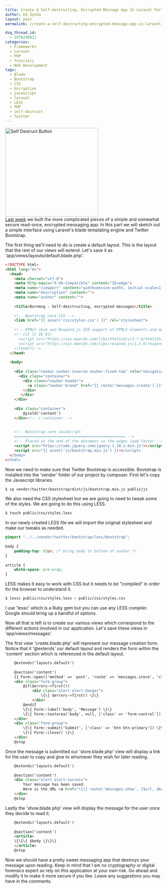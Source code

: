 ```yaml
---
title: Create A Self-destructing, Encrypted Message App In Laravel Part 2
author: Ed Zynda
layout: post
permalink: /create-a-self-destructing-encrypted-message-app-in-laravel-part-2/

dsq_thread_id:
  - 1976296811
categories:
  - Frameworks
  - Laravel
  - PHP
  - Tutorials
  - Web Development
tags:
  - Blade
  - Bootstrap
  - CSS
  - Encryption
  - javascript
  - laravel
  - LESS
  - PHP
  - self-destruct
  - Twitter
---
```

[<img src="http://www.edzynda.com/media/self-destruct-button-300x284.jpg" alt="Self Destruct Button" width="300" height="284" class="alignright size-medium wp-image-570" />][1]  
<a href="http://www.edzynda.com/create-a-self-destructing-encrypted-message-app-in-laravel-part-1/" title="Create A Self-destructing, Encrypted Message App In Laravel Part 1" target="_blank">Last week</a> we built the more complicated pieces of a simple and somewhat secure read-once, encrypted messaging app. In this part we will sketch out a simple interface using Laravel's blade templating engine and Twitter Bootstrap.

The first thing we'll need to do is create a default layout. This is the layout that the rest of our views will extend. Let's save it as 'app/views/layouts/default.blade.php'.

```html
<!DOCTYPE html>
<html lang="en">
  <head>
    <meta charset="utf-8">
    <meta http-equiv="X-UA-Compatible" content="IE=edge">
    <meta name="viewport" content="width=device-width, initial-scale=1.0">
    <meta name="description" content="">
    <meta name="author" content="">
 
    <title>Burnmsg - Self-desctructing, encrypted messages</title>
 
    <!-- Bootstrap core CSS -->
    <link href="{{ asset('css/styles.css') }}" rel="stylesheet">
 
    <!-- HTML5 shim and Respond.js IE8 support of HTML5 elements and media queries -->
    <!--[if lt IE 9]>
      <script src="https://oss.maxcdn.com/libs/html5shiv/3.7.0/html5shiv.js"></script>
      <script src="https://oss.maxcdn.com/libs/respond.js/1.3.0/respond.min.js"></script>
    <![endif]-->
  </head>
 
  <body>
 
    <div class="navbar navbar-inverse navbar-fixed-top" role="navigation">
      <div class="container">
        <div class="navbar-header">
          <a class="navbar-brand" href="{{ route('messages.create') }}">Burnmsg</a>
        </div>
       </div>
    </div>
 
    <div class="container">
        @yield('content')
    </div><!-- /.container -->
 
 
    <!-- Bootstrap core JavaScript
    ================================================== -->
    <!-- Placed at the end of the document so the pages load faster -->
    <script src="https://code.jquery.com/jquery-1.10.2.min.js"></script>
    <script src="{{ asset('js/bootstrap.min.js') }}></script>
  </body>
</html>
```

Now we need to make sure that Twitter Bootstrap is accessible. Bootstrap is installed into the 'vendor' folder of our project by composer. First let's copy the Javascript libraries.

```bash  
$ cp vendor/twitter/bootstrap/dist/js/bootstrap.min.js public/js  
```

We also need the CSS stylesheet but we are going to need to tweak some of the styles. We are going to do this using LESS.

```bash  
$ touch public/css/styles.less  
```

In our newly created LESS file we will import the original stylesheet and make our tweaks as needed.

```css  
@import "../../vendor/twitter/bootstrap/less/bootstrap";
 
body {
    padding-top: 65px; /* bring body to bottom of navbar */
}
 
article {
    white-space: pre-wrap;
}
```

LESS makes it easy to work with CSS but it needs to be "compiled" in order for the browser to understand it.

```bash
$ lessc public/css/styles.less > public/css/styles.css  
```

I use 'lessc' which is a Ruby gem but you can use any LESS compiler. Google should bring up a handful of options.

Now all that is left is to create our various views which correspond to the different actions involved in our application. Let's save these views in 'app/views/messages'.

The first view 'create.blade.php' will represent our message creation form. Notice that it '@extends' our default layout and renders the form within the 'content' section which is referenced in the default layout.

```html  
    @extends('layouts.default')
     
    @section('content')
    {{ Form::open(['method' => 'post', 'route' => 'messages.store', 'class' => 'form']) }}
    <div class="form-group">
        @if($errors->first())
            <div class="alert alert-danger">
                \{\{ $errors->first() \}\}
            </div>
        @endif
        \{\{ Form::label('body', 'Message') \}\}
        \{\{ Form::textarea('body', null, ['class' => 'form-control']) \}\}
    </div>
    <div class="form-group">
        \{\{ Form::submit('Submit', ['class' => 'btn btn-primary']) \}\}
        \{\{ Form::close() \}\}
    </div>
    @stop
```

Once the message is submitted our 'store.blade.php' view will display a link for the user to copy and give to whomever they wish for later reading.

```html 
    @extends('layouts.default')
     
    @section('content')
    <div class="alert alert-success">
        Your message has been saved.
        Here is the URL <a href="\{\{ route('messages.show', [$url, $key]) \}\}">\{\{ route('messages.show', [$url, $key]) \}\}</a>
    </div>
    @stop
```

Lastly the 'show.blade.php' view will display the message for the user once they decide to read it.

```html
    @extends('layouts.default')
     
    @section('content')
    <article>
    \{\{\{ $body \}\}\}
    </article>
    @stop
```

Now we should have a pretty sweet messaging app that destroys your message upon reading. Keep in mind that I am no cryptography or digital forensics expert so rely on this application at your own risk. Go ahead and modify it to make it more secure if you like. Leave any suggestions you may have in the comments.

 [1]: http://www.edzynda.com/media/self-destruct-button.jpg